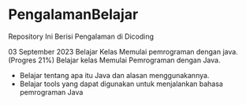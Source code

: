 # PengalamanBelajar
Repository Ini Berisi Pengalaman di Dicoding

03 September 2023 Belajar Kelas Memulai pemrograman dengan java. (Progres 21%)
Belajar kelas Memulai Pemrograman dengan Java.
  * Belajar tentang apa itu Java dan alasan menggunakannya.
  * Belajar tools yang dapat digunakan untuk menjalankan bahasa pemrograman Java
